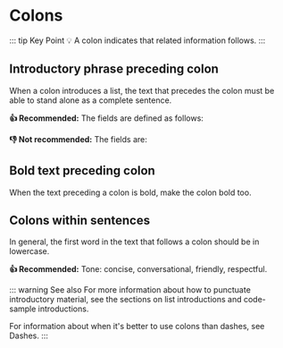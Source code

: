 # Colons

::: tip Key Point
:bulb: A colon indicates that related information follows.
:::

## Introductory phrase preceding colon

When a colon introduces a list, the text that precedes the colon must be able to stand alone as a complete sentence.

**:thumbsup: Recommended:** The fields are defined as follows:

**:thumbsdown: Not recommended:** The fields are:

## Bold text preceding colon

When the text preceding a colon is bold, make the colon bold too.

## Colons within sentences

In general, the first word in the text that follows a colon should be in lowercase.

**:thumbsup: Recommended:** Tone: concise, conversational, friendly, respectful.

::: warning See also
For more information about how to punctuate introductory material, see the sections on list introductions and code-sample introductions.

For information about when it's better to use colons than dashes, see Dashes.
:::
